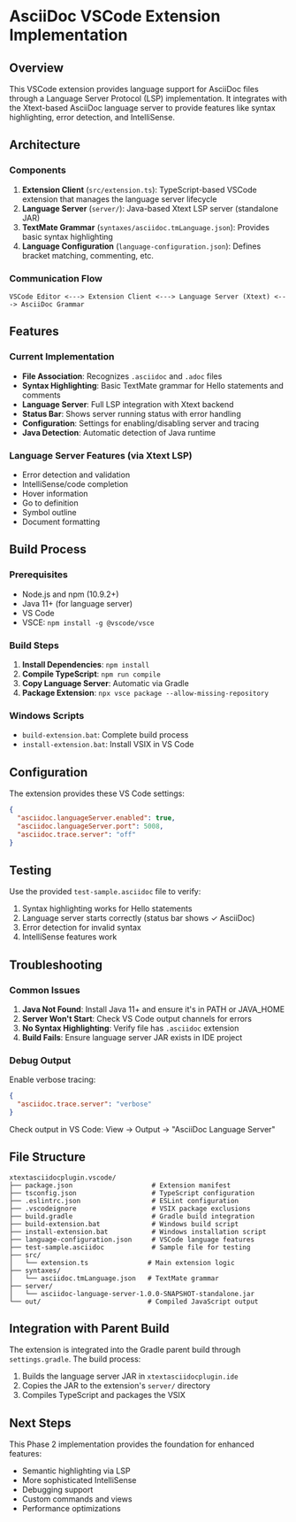 # AsciiDoc VSCode Extension Implementation

## Overview

This VSCode extension provides language support for AsciiDoc files through a Language Server Protocol (LSP) implementation. It integrates with the Xtext-based AsciiDoc language server to provide features like syntax highlighting, error detection, and IntelliSense.

## Architecture

### Components

1. **Extension Client** (`src/extension.ts`): TypeScript-based VSCode extension that manages the language server lifecycle
2. **Language Server** (`server/`): Java-based Xtext LSP server (standalone JAR)
3. **TextMate Grammar** (`syntaxes/asciidoc.tmLanguage.json`): Provides basic syntax highlighting
4. **Language Configuration** (`language-configuration.json`): Defines bracket matching, commenting, etc.

### Communication Flow

```
VSCode Editor <---> Extension Client <---> Language Server (Xtext) <---> AsciiDoc Grammar
```

## Features

### Current Implementation

- **File Association**: Recognizes `.asciidoc` and `.adoc` files
- **Syntax Highlighting**: Basic TextMate grammar for Hello statements and comments
- **Language Server**: Full LSP integration with Xtext backend
- **Status Bar**: Shows server running status with error handling
- **Configuration**: Settings for enabling/disabling server and tracing
- **Java Detection**: Automatic detection of Java runtime

### Language Server Features (via Xtext LSP)

- Error detection and validation
- IntelliSense/code completion  
- Hover information
- Go to definition
- Symbol outline
- Document formatting

## Build Process

### Prerequisites

- Node.js and npm (10.9.2+)
- Java 11+ (for language server)
- VS Code
- VSCE: `npm install -g @vscode/vsce`

### Build Steps

1. **Install Dependencies**: `npm install`
2. **Compile TypeScript**: `npm run compile`
3. **Copy Language Server**: Automatic via Gradle
4. **Package Extension**: `npx vsce package --allow-missing-repository`

### Windows Scripts

- `build-extension.bat`: Complete build process
- `install-extension.bat`: Install VSIX in VS Code

## Configuration

The extension provides these VS Code settings:

```json
{
  "asciidoc.languageServer.enabled": true,
  "asciidoc.languageServer.port": 5008,
  "asciidoc.trace.server": "off"
}
```

## Testing

Use the provided `test-sample.asciidoc` file to verify:

1. Syntax highlighting works for Hello statements
2. Language server starts correctly (status bar shows ✓ AsciiDoc)
3. Error detection for invalid syntax
4. IntelliSense features work

## Troubleshooting

### Common Issues

1. **Java Not Found**: Install Java 11+ and ensure it's in PATH or JAVA_HOME
2. **Server Won't Start**: Check VS Code output channels for errors
3. **No Syntax Highlighting**: Verify file has `.asciidoc` extension
4. **Build Fails**: Ensure language server JAR exists in IDE project

### Debug Output

Enable verbose tracing:
```json
{
  "asciidoc.trace.server": "verbose"
}
```

Check output in VS Code: View → Output → "AsciiDoc Language Server"

## File Structure

```
xtextasciidocplugin.vscode/
├── package.json                    # Extension manifest
├── tsconfig.json                   # TypeScript configuration
├── .eslintrc.json                  # ESLint configuration
├── .vscodeignore                   # VSIX package exclusions
├── build.gradle                    # Gradle build integration
├── build-extension.bat             # Windows build script
├── install-extension.bat           # Windows installation script
├── language-configuration.json     # VSCode language features
├── test-sample.asciidoc            # Sample file for testing
├── src/
│   └── extension.ts               # Main extension logic
├── syntaxes/
│   └── asciidoc.tmLanguage.json   # TextMate grammar
├── server/
│   └── asciidoc-language-server-1.0.0-SNAPSHOT-standalone.jar
└── out/                           # Compiled JavaScript output
```

## Integration with Parent Build

The extension is integrated into the Gradle parent build through `settings.gradle`. The build process:

1. Builds the language server JAR in `xtextasciidocplugin.ide`
2. Copies the JAR to the extension's `server/` directory
3. Compiles TypeScript and packages the VSIX

## Next Steps

This Phase 2 implementation provides the foundation for enhanced features:

- Semantic highlighting via LSP
- More sophisticated IntelliSense
- Debugging support
- Custom commands and views
- Performance optimizations